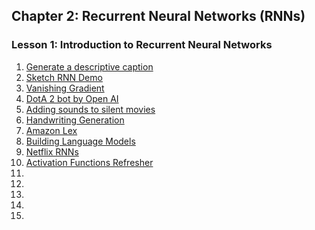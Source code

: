 ## Chapter 2: Recurrent Neural Networks (RNNs)

### Lesson 1: Introduction to Recurrent Neural Networks
1. [Generate a descriptive caption](https://github.com/yunjey/pytorch-tutorial/tree/master/tutorials/03-advanced/image_captioning)
2. [Sketch RNN Demo](https://magenta.tensorflow.org/assets/sketch_rnn_demo/index.html)
3. [Vanishing Gradient](https://en.wikipedia.org/wiki/Vanishing_gradient_problem)
4. [DotA 2 bot by Open AI]()
5. [Adding sounds to silent movies]()
6. [Handwriting Generation]()
7. [Amazon Lex]()
8. [Building Language Models]()
9. [Netflix RNNs](https://arxiv.org/pdf/1511.06939.pdf)
10. [Activation Functions Refresher](https://github.com/Kulbear/deep-learning-nano-foundation/wiki/ReLU-and-Softmax-Activation-Functions)
11. []()
12. []()
13. []()
14. []()
15. []()
